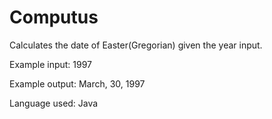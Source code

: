 # Computus
Calculates the date of Easter(Gregorian) given the year input.

Example input: 1997

Example output: March, 30, 1997

Language used: Java
